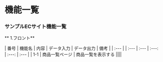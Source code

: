 # 機能一覧
### サンプルECサイト機能一覧
** 1.フロント**

| 番号 | 機能名 | 内容 | データ入力 | データ出力 | 備考 |
| :--- | | :--- | :--- | :---: | :---: | :--- |
| 1-1 | 商品一覧ページ | 商品一覧を表示する ||||
